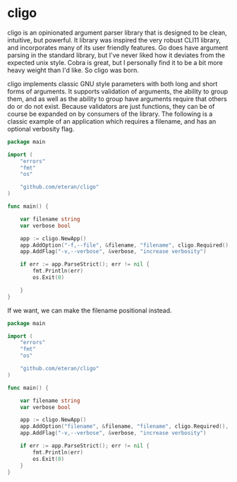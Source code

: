 # cligo

cligo is an opinionated argument parser library that is designed to be clean, intuitive, but powerful. It library was inspired the very robust CLI11 library, and incorporates many of its user friendly features. Go does have argument parsing in the standard library, but I've never liked how it deviates from the expected unix style. Cobra is great, but I personally find it to be a bit more heavy weight than I'd like. So cligo was born.

cligo implements classic GNU style parameters with both long and short forms of arguments. It supports validation of arguments, the ability to group them, and as well as the ability to group have arguments require that others do or do not exist. Because validators are just functions, they can be of course be expanded on by consumers of the library. The following is a classic example of an application which requires a filename, and has an optional verbosity flag.

```go
package main

import (
	"errors"
	"fmt"
	"os"

	"github.com/eteran/cligo"
)

func main() {

	var filename string
	var verbose bool

	app := cligo.NewApp()
	app.AddOption("-f,--file", &filename, "filename", cligo.Required(), cligo.AddValidator(cligo.ExistingFile()))
	app.AddFlag("-v,--verbose", &verbose, "increase verbosity")

	if err := app.ParseStrict(); err != nil {
		fmt.Println(err)
		os.Exit(0)

	}
}

```

If we want, we can make the filename positional instead.

```go
package main

import (
	"errors"
	"fmt"
	"os"

	"github.com/eteran/cligo"
)

func main() {

	var filename string
	var verbose bool

	app := cligo.NewApp()
	app.AddOption("filename", &filename, "filename", cligo.Required(), cligo.AddValidator(cligo.ExistingFile()))
	app.AddFlag("-v,--verbose", &verbose, "increase verbosity")

	if err := app.ParseStrict(); err != nil {
		fmt.Println(err)
		os.Exit(0)
	}
}

```

